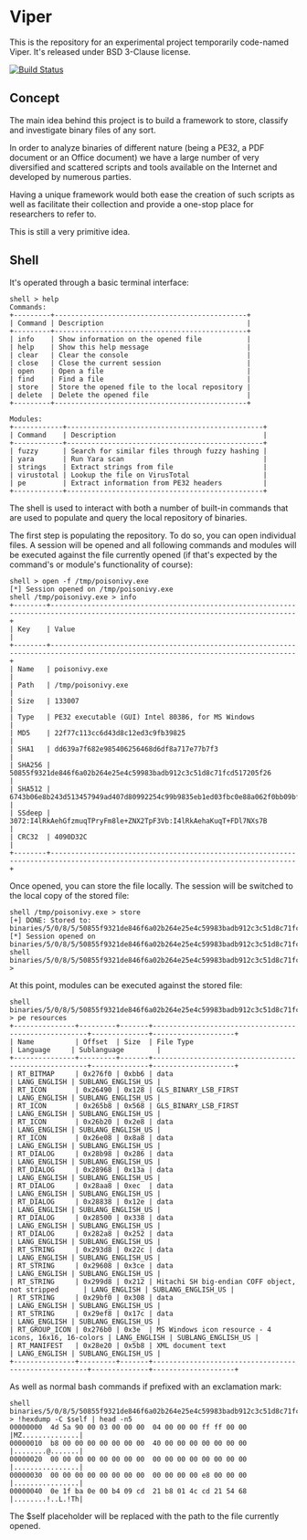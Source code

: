 Viper
=====

This is the repository for an experimental project temporarily code-named Viper.
It's released under BSD 3-Clause license.

[![Build Status](https://travis-ci.org/botherder/viper.png?branch=master)](https://travis-ci.org/botherder/viper)

Concept
-------

The main idea behind this project is to build a framework to store,
classify and investigate binary files of any sort.

In order to analyze binaries of different nature (being a PE32, a PDF document
or an Office document) we have a large number of very diversified and scattered
scripts and tools available on the Internet and developed by numerous parties.

Having a unique framework would both ease the creation of such scripts as well as
facilitate their collection and provide a one-stop place for researchers to refer
to.

This is still a very primitive idea.

Shell
-----

It's operated through a basic terminal interface:

    shell > help
    Commands:
    +---------+-----------------------------------------------+
    | Command | Description                                   |
    +---------+-----------------------------------------------+
    | info    | Show information on the opened file           |
    | help    | Show this help message                        |
    | clear   | Clear the console                             |
    | close   | Close the current session                     |
    | open    | Open a file                                   |
    | find    | Find a file                                   |
    | store   | Store the opened file to the local repository |
    | delete  | Delete the opened file                        |
    +---------+-----------------------------------------------+

    Modules:
    +------------+------------------------------------------------+
    | Command    | Description                                    |
    +------------+------------------------------------------------+
    | fuzzy      | Search for similar files through fuzzy hashing |
    | yara       | Run Yara scan                                  |
    | strings    | Extract strings from file                      |
    | virustotal | Lookup the file on VirusTotal                  |
    | pe         | Extract information from PE32 headers          |
    +------------+------------------------------------------------+

The shell is used to interact with both a number of built-in commands that
are used to populate and query the local repository of binaries.

The first step is populating the repository. To do so, you can open individual
files.
A session will be opened and all following commands and modules will be executed
against the file currently opened (if that's expected by the command's or module's
functionality of course):

    shell > open -f /tmp/poisonivy.exe
    [*] Session opened on /tmp/poisonivy.exe
    shell /tmp/poisonivy.exe > info
    +--------+----------------------------------------------------------------------------------------------------------------------------------+
    | Key    | Value                                                                                                                            |
    +--------+----------------------------------------------------------------------------------------------------------------------------------+
    | Name   | poisonivy.exe                                                                                                                    |
    | Path   | /tmp/poisonivy.exe                                                                                                               |
    | Size   | 133007                                                                                                                           |
    | Type   | PE32 executable (GUI) Intel 80386, for MS Windows                                                                                |
    | MD5    | 22f77c113cc6d43d8c12ed3c9fb39825                                                                                                 |
    | SHA1   | dd639a7f682e985406256468d6df8a717e77b7f3                                                                                         |
    | SHA256 | 50855f9321de846f6a02b264e25e4c59983badb912c3c51d8c71fcd517205f26                                                                 |
    | SHA512 | 6743b06e8b243d513457949ad407d80992254c99b9835eb1ed03fbc0e88a062f0bb09bfd4dd9c0d43093b2a5419ecdb689574c2d2b0d72720080acf9af1b0a84 |
    | SSdeep | 3072:I4lRkAehGfzmuqTPryFm8le+ZNX2TpF3Vb:I4lRkAehaKuqT+FDl7NXs7B                                                                  |
    | CRC32  | 4090D32C                                                                                                                         |
    +--------+----------------------------------------------------------------------------------------------------------------------------------+

Once opened, you can store the file locally. The session will be switched to the
local copy of the stored file:

    shell /tmp/poisonivy.exe > store
    [+] DONE: Stored to: binaries/5/0/8/5/50855f9321de846f6a02b264e25e4c59983badb912c3c51d8c71fcd517205f26
    [*] Session opened on binaries/5/0/8/5/50855f9321de846f6a02b264e25e4c59983badb912c3c51d8c71fcd517205f26
    shell binaries/5/0/8/5/50855f9321de846f6a02b264e25e4c59983badb912c3c51d8c71fcd517205f26 > 

At this point, modules can be executed against the stored file:

    shell binaries/5/0/8/5/50855f9321de846f6a02b264e25e4c59983badb912c3c51d8c71fcd517205f26 > pe resources
    +---------------+---------+-------+------------------------------------------------------+--------------+--------------------+
    | Name          | Offset  | Size  | File Type                                            | Language     | Sublanguage        |
    +---------------+---------+-------+------------------------------------------------------+--------------+--------------------+
    | RT_BITMAP     | 0x276f0 | 0xbb6 | data                                                 | LANG_ENGLISH | SUBLANG_ENGLISH_US |
    | RT_ICON       | 0x26490 | 0x128 | GLS_BINARY_LSB_FIRST                                 | LANG_ENGLISH | SUBLANG_ENGLISH_US |
    | RT_ICON       | 0x265b8 | 0x568 | GLS_BINARY_LSB_FIRST                                 | LANG_ENGLISH | SUBLANG_ENGLISH_US |
    | RT_ICON       | 0x26b20 | 0x2e8 | data                                                 | LANG_ENGLISH | SUBLANG_ENGLISH_US |
    | RT_ICON       | 0x26e08 | 0x8a8 | data                                                 | LANG_ENGLISH | SUBLANG_ENGLISH_US |
    | RT_DIALOG     | 0x28b98 | 0x286 | data                                                 | LANG_ENGLISH | SUBLANG_ENGLISH_US |
    | RT_DIALOG     | 0x28968 | 0x13a | data                                                 | LANG_ENGLISH | SUBLANG_ENGLISH_US |
    | RT_DIALOG     | 0x28aa8 | 0xec  | data                                                 | LANG_ENGLISH | SUBLANG_ENGLISH_US |
    | RT_DIALOG     | 0x28838 | 0x12e | data                                                 | LANG_ENGLISH | SUBLANG_ENGLISH_US |
    | RT_DIALOG     | 0x28500 | 0x338 | data                                                 | LANG_ENGLISH | SUBLANG_ENGLISH_US |
    | RT_DIALOG     | 0x282a8 | 0x252 | data                                                 | LANG_ENGLISH | SUBLANG_ENGLISH_US |
    | RT_STRING     | 0x293d8 | 0x22c | data                                                 | LANG_ENGLISH | SUBLANG_ENGLISH_US |
    | RT_STRING     | 0x29608 | 0x3ce | data                                                 | LANG_ENGLISH | SUBLANG_ENGLISH_US |
    | RT_STRING     | 0x299d8 | 0x212 | Hitachi SH big-endian COFF object, not stripped      | LANG_ENGLISH | SUBLANG_ENGLISH_US |
    | RT_STRING     | 0x29bf0 | 0x308 | data                                                 | LANG_ENGLISH | SUBLANG_ENGLISH_US |
    | RT_STRING     | 0x29ef8 | 0x17c | data                                                 | LANG_ENGLISH | SUBLANG_ENGLISH_US |
    | RT_GROUP_ICON | 0x276b0 | 0x3e  | MS Windows icon resource - 4 icons, 16x16, 16-colors | LANG_ENGLISH | SUBLANG_ENGLISH_US |
    | RT_MANIFEST   | 0x28e20 | 0x5b8 | XML document text                                    | LANG_ENGLISH | SUBLANG_ENGLISH_US |
    +---------------+---------+-------+------------------------------------------------------+--------------+--------------------+

As well as normal bash commands if prefixed with an exclamation mark:

    shell binaries/5/0/8/5/50855f9321de846f6a02b264e25e4c59983badb912c3c51d8c71fcd517205f26 > !hexdump -C $self | head -n5
    00000000  4d 5a 90 00 03 00 00 00  04 00 00 00 ff ff 00 00  |MZ..............|
    00000010  b8 00 00 00 00 00 00 00  40 00 00 00 00 00 00 00  |........@.......|
    00000020  00 00 00 00 00 00 00 00  00 00 00 00 00 00 00 00  |................|
    00000030  00 00 00 00 00 00 00 00  00 00 00 00 e8 00 00 00  |................|
    00000040  0e 1f ba 0e 00 b4 09 cd  21 b8 01 4c cd 21 54 68  |........!..L.!Th|

The $self placeholder will be replaced with the path to the file currently opened.

